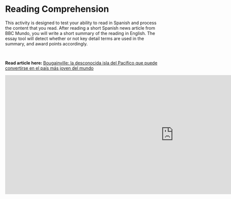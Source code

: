 <h1>Reading Comprehension</h1>
<p>This activity is designed to test your ability to read in Spanish and process the content that you read. After reading a short Spanish news article from BBC Mundo, you will write a short summary of the reading in English. The essay tool will detect whether or not key detail terms are used in the summary, and award points accordingly.</p>
<br>
<p><strong>Read article here: </strong><a href="https://www.bbc.com/mundo/noticias-50549701">Bougainville: la desconocida isla del Pacífico que puede convertirse en el país más joven del mundo</a>
</p>

<iframe src="https://h5p.org/h5p/embed/689908" width="1090" height="386" frameborder="0" allowfullscreen="allowfullscreen"></iframe><script src="https://h5p.org/sites/all/modules/h5p/library/js/h5p-resizer.js" charset="UTF-8"></script>
